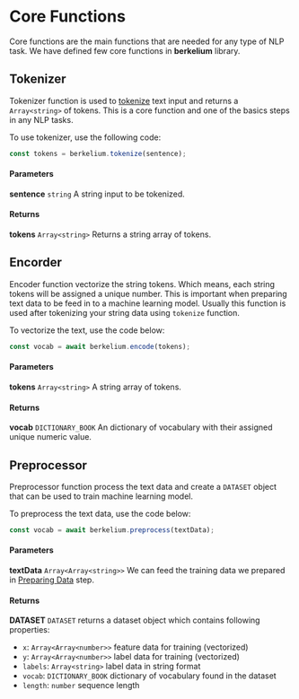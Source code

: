 # Core Functions

Core functions are the main functions that are needed for any type of NLP task. We have defined few core functions in **berkelium** library.

## Tokenizer

Tokenizer function is used to [tokenize](https://en.wikipedia.org/wiki/Lexical_analysis#Tokenization) text input and returns a `Array<string>` of tokens. This is a core function and one of the basics steps in any NLP tasks.

To use tokenizer, use the following code:

```js
const tokens = berkelium.tokenize(sentence);
```

#### Parameters

**sentence** `string` A string input to be tokenized.

#### Returns

**tokens** `Array<string>` Returns a string array of tokens.

## Encorder

Encoder function vectorize the string tokens. Which means, each string tokens will be assigned a unique number. This is important when preparing text data to be feed in to a machine learning model. Usually this function is used after tokenizing your string data using `tokenize` function.

To vectorize the text, use the code below:

```js
const vocab = await berkelium.encode(tokens);
```

#### Parameters

**tokens** `Array<string>` A string array of tokens.

#### Returns

**vocab** `DICTIONARY_BOOK` An dictionary of vocabulary with their assigned unique numeric value.

## Preprocessor

Preprocessor function process the text data and create a `DATASET` object that can be used to train machine learning model.

To preprocess the text data, use the code below:

```js
const vocab = await berkelium.preprocess(textData);
```

#### Parameters

**textData** `Array<Array<string>>` We can feed the training data we prepared in [Preparing Data](/v1/preparing-data.html) step.

#### Returns

**DATASET** `DATASET` returns a dataset object which contains following properties:

- `x`: `Array<Array<number>>` feature data for training (vectorized)
- `y`: `Array<Array<number>>` label data for training (vectorized)
- `labels`: `Array<string>` label data in string format
- `vocab`: `DICTIONARY_BOOK` dictionary of vocabulary found in the dataset
- `length`: `number` sequence length
